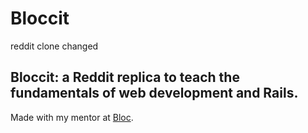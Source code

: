 # Bloccit
reddit clone changed

 ## Bloccit: a Reddit replica to teach the fundamentals of web development and Rails.
 
 Made with my mentor at [Bloc](http://bloc.io).
